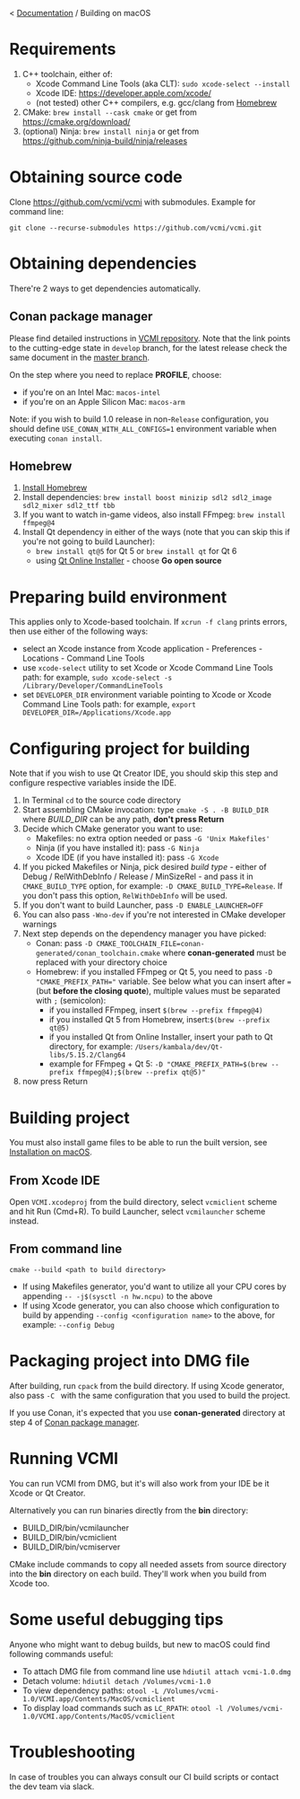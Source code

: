< [Documentation](../Readme.md) / Building on macOS

# Requirements

1. C++ toolchain, either of:
    - Xcode Command Line Tools (aka CLT): `sudo xcode-select --install`
    - Xcode IDE: <https://developer.apple.com/xcode/>
    - (not tested) other C++ compilers, e.g. gcc/clang from [Homebrew](https://brew.sh/)
2. CMake: `brew install --cask cmake` or get from <https://cmake.org/download/>
3. (optional) Ninja: `brew install ninja` or get from <https://github.com/ninja-build/ninja/releases>

# Obtaining source code

Clone <https://github.com/vcmi/vcmi> with submodules. Example for command line:

```
git clone --recurse-submodules https://github.com/vcmi/vcmi.git
```

# Obtaining dependencies

There're 2 ways to get dependencies automatically.

## Conan package manager

Please find detailed instructions in [VCMI repository](https://github.com/vcmi/vcmi/tree/develop/docs/conan.md). Note that the link points to the cutting-edge state in `develop` branch, for the latest release check the same document in the [master branch](https://github.com/vcmi/vcmi/tree/master/docs/conan.md).

On the step where you need to replace **PROFILE**, choose:

- if you're on an Intel Mac: `macos-intel`
- if you're on an Apple Silicon Mac: `macos-arm`

Note: if you wish to build 1.0 release in non-`Release` configuration, you should define `USE_CONAN_WITH_ALL_CONFIGS=1` environment variable when executing `conan install`.

## Homebrew

1. [Install Homebrew](https://brew.sh/)
2. Install dependencies: `brew install boost minizip sdl2 sdl2_image sdl2_mixer sdl2_ttf tbb`
3. If you want to watch in-game videos, also install FFmpeg: `brew install ffmpeg@4`
4. Install Qt dependency in either of the ways (note that you can skip this if you're not going to build Launcher):
    - `brew install qt@5` for Qt 5 or `brew install qt` for Qt 6
    - using [Qt Online Installer](https://www.qt.io/download) - choose **Go open source**

# Preparing build environment

This applies only to Xcode-based toolchain. If `xcrun -f clang` prints errors, then use either of the following ways:

- select an Xcode instance from Xcode application - Preferences - Locations - Command Line Tools
- use `xcode-select` utility to set Xcode or Xcode Command Line Tools path: for example, `sudo xcode-select -s /Library/Developer/CommandLineTools`
- set `DEVELOPER_DIR` environment variable pointing to Xcode or Xcode Command Line Tools path: for example, `export DEVELOPER_DIR=/Applications/Xcode.app`

# Configuring project for building

Note that if you wish to use Qt Creator IDE, you should skip this step and configure respective variables inside the IDE.

1. In Terminal `cd` to the source code directory
2. Start assembling CMake invocation: type `cmake -S . -B BUILD_DIR` where *BUILD_DIR* can be any path, **don't press Return**
3. Decide which CMake generator you want to use:
    - Makefiles: no extra option needed or pass `-G 'Unix Makefiles'`
    - Ninja (if you have installed it): pass `-G Ninja`
    - Xcode IDE (if you have installed it): pass `-G Xcode`
4. If you picked Makefiles or Ninja, pick desired *build type* - either of Debug / RelWithDebInfo / Release / MinSizeRel - and pass it in `CMAKE_BUILD_TYPE` option, for example: `-D CMAKE_BUILD_TYPE=Release`. If you don't pass this option,     `RelWithDebInfo` will be used.
5. If you don't want to build Launcher, pass `-D ENABLE_LAUNCHER=OFF`
6. You can also pass `-Wno-dev` if you're not interested in CMake developer warnings
7. Next step depends on the dependency manager you have picked:
    - Conan: pass `-D CMAKE_TOOLCHAIN_FILE=conan-generated/conan_toolchain.cmake` where **conan-generated** must be replaced with your directory choice
    - Homebrew: if you installed FFmpeg or Qt 5, you need to pass `-D "CMAKE_PREFIX_PATH="` variable. See below what you can insert after `=` (but **before the closing quote**), multiple values must be separated with `;` (semicolon):
        - if you installed FFmpeg, insert `$(brew --prefix ffmpeg@4)`
        - if you installed Qt 5 from Homebrew, insert:`$(brew --prefix qt@5)`
        - if you installed Qt from Online Installer, insert your path to Qt directory, for example: `/Users/kambala/dev/Qt-libs/5.15.2/Clang64`
        - example for FFmpeg + Qt 5: `-D "CMAKE_PREFIX_PATH=$(brew --prefix ffmpeg@4);$(brew --prefix qt@5)"`
8.  now press Return

# Building project

You must also install game files to be able to run the built version, see [Installation on macOS](players/Installation_macOS.md).

## From Xcode IDE

Open `VCMI.xcodeproj` from the build directory, select `vcmiclient` scheme and hit Run (Cmd+R). To build Launcher, select `vcmilauncher` scheme instead.

## From command line

`cmake --build <path to build directory>`

- If using Makefiles generator, you'd want to utilize all your CPU cores by appending `-- -j$(sysctl -n hw.ncpu)` to the above
- If using Xcode generator, you can also choose which configuration to build by appending `--config <configuration name>` to the above, for example: `--config Debug`

# Packaging project into DMG file

After building, run `cpack` from the build directory. If using Xcode generator, also pass `-C `<configuration name> with the same configuration that you used to build the project.

If you use Conan, it's expected that you use **conan-generated** directory at step 4 of [Conan package manager](Conan.md).

# Running VCMI

You can run VCMI from DMG, but it's will also work from your IDE be it Xcode or Qt Creator.

Alternatively you can run binaries directly from the **bin** directory:

- BUILD_DIR/bin/vcmilauncher
- BUILD_DIR/bin/vcmiclient
- BUILD_DIR/bin/vcmiserver

CMake include commands to copy all needed assets from source directory into the **bin** directory on each build. They'll work when you build from Xcode too.

# Some useful debugging tips

Anyone who might want to debug builds, but new to macOS could find following commands useful:

- To attach DMG file from command line use `hdiutil attach vcmi-1.0.dmg`
- Detach volume: `hdiutil detach /Volumes/vcmi-1.0`
- To view dependency paths: `otool -L /Volumes/vcmi-1.0/VCMI.app/Contents/MacOS/vcmiclient`
- To display load commands such as `LC_RPATH`: `otool -l /Volumes/vcmi-1.0/VCMI.app/Contents/MacOS/vcmiclient`

# Troubleshooting

In case of troubles you can always consult our CI build scripts or contact the dev team via slack.
